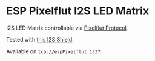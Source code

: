 # ESP Pixelflut I2S LED Matrix

I2S LED Matrix controllable via [Pixelflut Protocol](https://github.com/defnull/pixelflut).

Tested with [this I2S Shield](https://github.com/witnessmenow/ESP32-i2s-Matrix-Shield).

Available on `tcp://espPixelflut:1337`.
